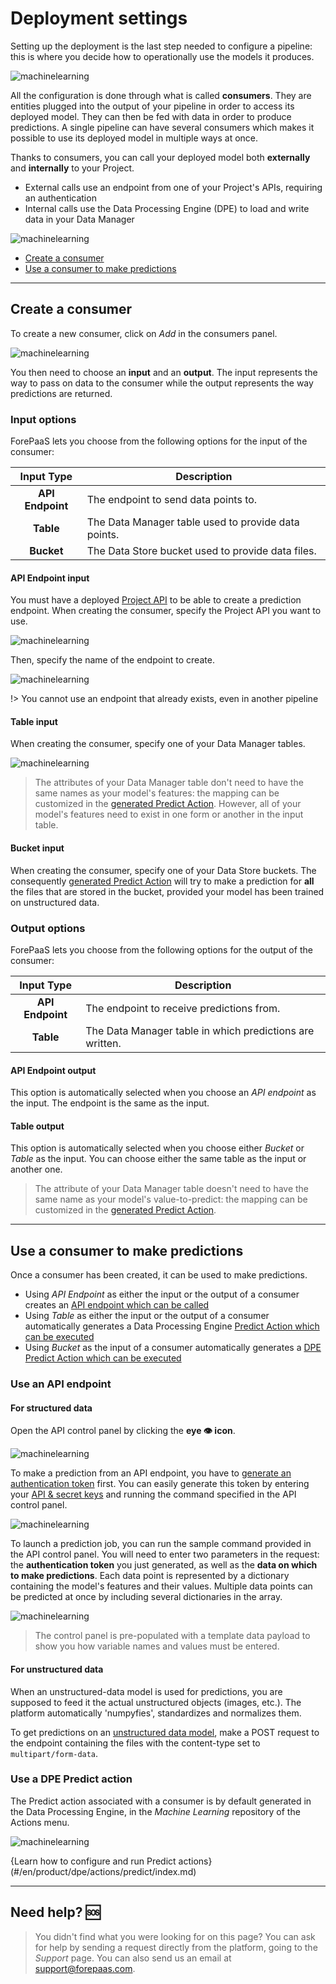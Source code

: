 # Deployment settings

Setting up the deployment is the last step needed to configure a pipeline: this is where you decide how to operationally use the models it produces.

![machinelearning](picts/pipeline-deployment.png)

All the configuration is done through what is called **consumers**. They are entities plugged into the output of your pipeline in order to access its deployed model. They can then be fed with data in order to produce predictions. A single pipeline can have several consumers which makes it possible to use its deployed model in multiple ways at once. 

Thanks to consumers, you can call your deployed model both **externally** and **internally** to your Project.

* External calls use an endpoint from one of your Project's APIs, requiring an authentication
* Internal calls use the Data Processing Engine (DPE) to load and write data in your Data Manager

![machinelearning](picts/diagram-ml.png)

* [Create a consumer](en/product/ml/pipelines/configure/deployment/index.md?id=create-a-consumer)
* [Use a consumer to make predictions](en/product/ml/pipelines/configure/deployment/index.md?id=use-a-consumer-to-make-predictions)

---
## Create a consumer
To create a new consumer, click on *Add* in the consumers panel.

![machinelearning](picts/add-consumer.png)

You then need to choose an **input** and an **output**. The input represents the way to pass on data to the consumer while the output represents the way predictions are returned. 

### **Input options**

ForePaaS lets you choose from the following options for the input of the consumer:

|            Input Type            |        Description         | 
| :------------------------------: | -------------------------- | 
|            **API Endpoint**      | The endpoint to send data points to.  | 
|            **Table**             | The Data Manager table used to provide data points. | 
|            **Bucket**            | The Data Store bucket used to provide data files. |


#### API Endpoint input

You must have a deployed [Project API](/en/product/api-manager/index) to be able to create a prediction endpoint. When creating the consumer, specify the Project API you want to use.

![machinelearning](picts/input-endpoint.png)

Then, specify the name of the endpoint to create.

![machinelearning](picts/input-endpoint2.png)

!> You cannot use an endpoint that already exists, even in another pipeline

#### Table input

When creating the consumer, specify one of your Data Manager tables.

![machinelearning](picts/input-table.png)

> The attributes of your Data Manager table don't need to have the same names as your model's features: the mapping can be customized in the [generated Predict Action](/en/product/ml/pipelines/configure/deployment/index.md?id=use-a-dpe-predict-action). However, all of your model's features need to exist in one form or another in the input table.

#### Bucket input

When creating the consumer, specify one of your Data Store buckets. The consequently [generated Predict Action](/en/product/ml/pipelines/configure/deployment/index.md?id=use-a-dpe-predict-action) will try to make a prediction for **all** the files that are stored in the bucket, provided your model has been trained on unstructured data.


### **Output options**
 
ForePaaS lets you choose from the following options for the output of the consumer:

|            Input Type       |        Description         | 
| :-------------------------: | -------------------------- | 
|       **API Endpoint**      | The endpoint to receive predictions from.  | 
|       **Table**             | The Data Manager table in which predictions are written. | 


#### API Endpoint output

This option is automatically selected when you choose an *API endpoint* as the input. The endpoint is the same as the input.


#### Table output

This option is automatically selected when you choose either *Bucket* or *Table* as the input. You can choose either the same table as the input or another one.

> The attribute of your Data Manager table doesn't need to have the same name as your model's value-to-predict: the mapping can be customized in the [generated Predict Action](/en/product/ml/pipelines/configure/deployment/index.md?id=use-a-dpe-predict-action).

---
## Use a consumer to make predictions

Once a consumer has been created, it can be used to make predictions. 

* Using *API Endpoint* as either the input or the output of a consumer creates an [API endpoint which can be called](en/product/ml/pipelines/configure/deployment/index.md?id=use-an-api-endpoint)  
* Using *Table* as either the input or the output of a consumer automatically generates a Data Processing Engine [Predict Action which can be executed](en/product/ml/pipelines/configure/deployment/index.md?id=use-a-dpe-predict-action)
* Using *Bucket* as the input of a consumer automatically generates a [DPE Predict Action which can be executed](en/product/ml/pipelines/configure/deployment/index.md?id=use-a-dpe-predict-action)

### Use an API endpoint
#### For structured data

Open the API control panel by clicking the **eye 👁️ icon**.

![machinelearning](picts/api-control-panel.png)

To make a prediction from an API endpoint, you have to [generate an authentication token](en/product/iam/users/api-secret-key.md?id=generating-authentication-token) first. You can easily generate this token by entering your [API & secret keys](en/product/iam/users/api-secret-key) and running the command specified in the API control panel.

![machinelearning](picts/api-auth.png)

To launch a prediction job, you can run the sample command provided in the API control panel. You will need to enter two parameters in the request: the **authentication token** you just generated, as well as the **data on which to make predictions**. Each data point is represented by a dictionary containing the model's features and their values. Multiple data points can be predicted at once by including several dictionaries in the array.

![machinelearning](picts/api-predict.png)

> The control panel is pre-populated with a template data payload to show you how variable names and values must be entered.

#### For unstructured data

When an unstructured-data model is used for predictions, you are supposed to feed it the actual unstructured objects (images, etc.). The platform automatically 'numpyfies', standardizes and normalizes them.

To get predictions on an [unstructured data model](en/product/ml/pipelines/configure/dataset/input?id=pictures-from-buckets), make a POST request to the endpoint containing the files with the content-type set to `multipart/form-data`.


### Use a DPE Predict action

The Predict action associated with a consumer is by default generated in the Data Processing Engine, in the *Machine Learning* repository of the Actions menu. 

![machinelearning](picts/predict-action-list.png)

{Learn how to configure and run Predict actions}(#/en/product/dpe/actions/predict/index.md)

---
##  Need help? 🆘

> You didn't find what you were looking for on this page? You can ask for help by sending a request directly from the platform, going to the *Support* page. You can also send us an email at support@forepaas.com.
